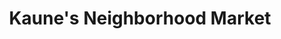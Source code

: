 ---
title: "Kaune's Neighborhood Market"
url: /santa-fe/kaunes-neighborhood-market/
shop: supermarket
---